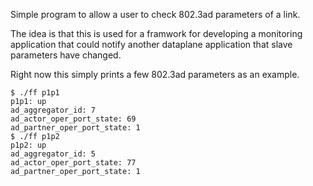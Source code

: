 Simple program to allow a user to check 802.3ad parameters of a link.

The idea is that this is used for a framwork for developing a monitoring
application that could notify another dataplane application that slave
parameters have changed.

Right now this simply prints a few 802.3ad parameters as an example.

```
$ ./ff p1p1
p1p1: up
ad_aggregator_id: 7
ad_actor_oper_port_state: 69
ad_partner_oper_port_state: 1
$ ./ff p1p2
p1p2: up
ad_aggregator_id: 5
ad_actor_oper_port_state: 77
ad_partner_oper_port_state: 1
```

